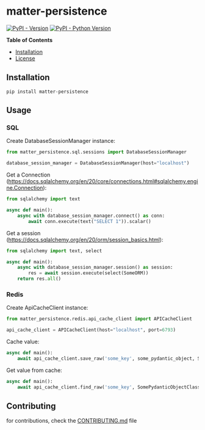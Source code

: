 # matter-persistence

[![PyPI - Version](https://img.shields.io/pypi/v/matter-persistence.svg)](https://pypi.org/project/matter-persistence)
[![PyPI - Python Version](https://img.shields.io/pypi/pyversions/matter-persistence.svg)](https://pypi.org/project/matter-persistence)

**Table of Contents**

- [Installation](#installation)
- [License](#license)

## Installation

```console
pip install matter-persistence
```

## Usage

### SQL

Create DatabaseSessionManager instance:

```python
from matter_persistence.sql.sessions import DatabaseSessionManager

database_session_manager = DatabaseSessionManager(host="localhost")
```

Get a Connection (https://docs.sqlalchemy.org/en/20/core/connections.html#sqlalchemy.engine.Connection):

```python
from sqlalchemy import text

async def main():
    async with database_session_manager.connect() as conn:
        await conn.execute(text("SELECT 1")).scalar()
```

Get a session (https://docs.sqlalchemy.org/en/20/orm/session_basics.html):

```python
from sqlalchemy import text, select

async def main():
    async with database_session_manager.session() as session:
        res = await session.execute(select(SomeORM))
    return res.all()
```
### Redis

Create ApiCacheClient instance:

```python
from matter_persistence.redis.api_cache_client import APICacheClient

api_cache_client = APICacheClient(host="localhost", port=6793)
```

Cache value:

```python
async def main():
    await api_cache_client.save_raw('some_key', some_pydantic_object, SomePydanticObjectClass)
```

Get value from cache:

```python
async def main():
    await api_cache_client.find_raw('some_key', SomePydanticObjectClass)
```

## Contributing

for contributions, check the [CONTRIBUTING.md](CONTRIBUTING.md) file
